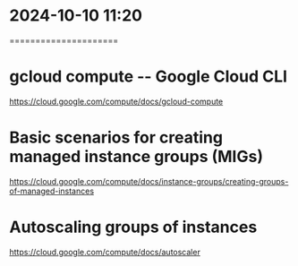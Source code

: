 # 2024-10-10    11:20
=====================

# gcloud compute -- Google Cloud CLI
https://cloud.google.com/compute/docs/gcloud-compute

# Basic scenarios for creating managed instance groups (MIGs)
https://cloud.google.com/compute/docs/instance-groups/creating-groups-of-managed-instances

# Autoscaling groups of instances 
https://cloud.google.com/compute/docs/autoscaler

